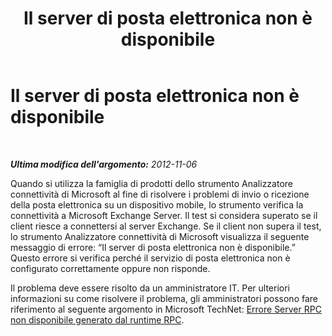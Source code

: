 ﻿---
title: Il server di posta elettronica non è disponibile
TOCTitle: Il server di posta elettronica non è disponibile
ms:assetid: 537555cf-9300-4d97-bc17-3a8fccb100db
ms:mtpsurl: https://technet.microsoft.com/it-it/library/JJ863253(v=EXCHG.80)
ms:contentKeyID: 50553808
ms.date: 10/25/2013
mtps_version: v=EXCHG.80
_tocRel: dd439364(v=exchg.80)/toc.json
ms.translationtype: HT
---

# Il server di posta elettronica non è disponibile

 

_**Ultima modifica dell'argomento:** 2012-11-06_

Quando si utilizza la famiglia di prodotti dello strumento Analizzatore connettività di Microsoft al fine di risolvere i problemi di invio o ricezione della posta elettronica su un dispositivo mobile, lo strumento verifica la connettività a Microsoft Exchange Server. Il test si considera superato se il client riesce a connettersi al server Exchange. Se il client non supera il test, lo strumento Analizzatore connettività di Microsoft visualizza il seguente messaggio di errore: “Il server di posta elettronica non è disponibile.” Questo errore si verifica perché il servizio di posta elettronica non è configurato correttamente oppure non risponde.

Il problema deve essere risolto da un amministratore IT. Per ulteriori informazioni su come risolvere il problema, gli amministratori possono fare riferimento al seguente argomento in Microsoft TechNet: [Errore Server RPC non disponibile generato dal runtime RPC](dd439392\(v=exchg.80\).md).

